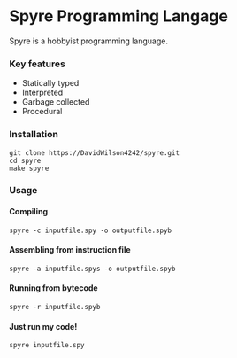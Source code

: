 <h1>Spyre Programming Langage</h1>
Spyre is a hobbyist programming language.

<h3>Key features</h3>
<ul>
  <li>Statically typed</li>
  <li>Interpreted</li>
  <li>Garbage collected</li>
  <li>Procedural</li>
</ul>

<h3>Installation</h3>
<pre><code>git clone https://DavidWilson4242/spyre.git
cd spyre
make spyre
</code></pre>

<h3>Usage</h3>
<h4>Compiling</h4>
<pre><code>spyre -c inputfile.spy -o outputfile.spyb</code></pre>
<h4>Assembling from instruction file</h4>
<pre><code>spyre -a inputfile.spys -o outputfile.spyb</code></pre>
<h4>Running from bytecode</h4>
<pre><code>spyre -r inputfile.spyb</code></pre>
<h4>Just run my code!</h4>
<pre><code>spyre inputfile.spy</code></pre>

